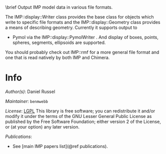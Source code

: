 \brief Output IMP model data in various file formats.

The IMP::display::Writer class provides the base class for objects which write to specific file formats and the IMP::display::Geometry class provides a means of describing geometry. Currently it supports output to
 - Pymol via the IMP::display::PymolWriter
 .
And display of boxes, points, spheres, segments, ellipsoids are supported.

You should probably check out IMP::rmf for a more general file format and one that is read natively by both IMP and Chimera.

# Info

_Author(s)_: Daniel Russel

_Maintainer_: `benmwebb`

_License_: [LGPL](http://www.gnu.org/licenses/old-licenses/lgpl-2.1.html)
This library is free software; you can redistribute it and/or
modify it under the terms of the GNU Lesser General Public
License as published by the Free Software Foundation; either
version 2 of the License, or (at your option) any later version.

_Publications_:
 - See [main IMP papers list](@ref publications).
